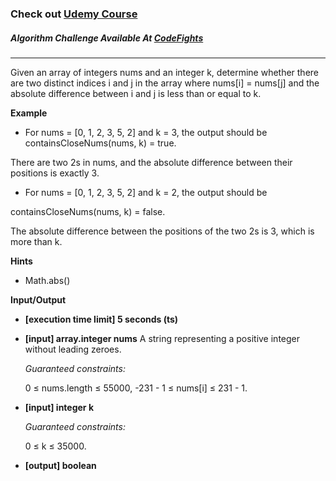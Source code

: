 ### Check out [Udemy Course](https://www.udemy.com/course/100-algorithms-challenge/)

##### Algorithm Challenge Available At [CodeFights](https://codefights.com/interview-practice/task/njfXsvjRthFKmMwLC)

---

Given an array of integers nums and an integer k, determine whether there are two distinct indices i and j in the array where nums[i] = nums[j] and the absolute difference between i and j is less than or equal to k.

**Example**

- For nums = [0, 1, 2, 3, 5, 2] and k = 3, the output should be
  containsCloseNums(nums, k) = true.

There are two 2s in nums, and the absolute difference between their positions is exactly 3.

- For nums = [0, 1, 2, 3, 5, 2] and k = 2, the output should be

containsCloseNums(nums, k) = false.

The absolute difference between the positions of the two 2s is 3, which is more than k.

**Hints**

- Math.abs()

**Input/Output**

- **[execution time limit] 5 seconds (ts)**
- **[input] array.integer nums**
  A string representing a positive integer without leading zeroes.

  _Guaranteed constraints:_

  0 ≤ nums.length ≤ 55000,
  -231 - 1 ≤ nums[i] ≤ 231 - 1.

- **[input] integer k**

  _Guaranteed constraints:_

  0 ≤ k ≤ 35000.

- **[output] boolean**
